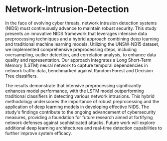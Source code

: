 # Network-Intrusion-Detection
  In the face of evolving cyber threats, network intrusion detection systems (NIDS) must continuously advance to maintain robust security. This study presents an innovative NIDS framework that leverages intensive data preprocessing techniques and a hybrid approach combining deep learning and traditional machine learning models. Utilizing the UNSW-NB15 dataset, we implemented comprehensive preprocessing steps, including oversampling, outlier detection, and correlation analysis, to enhance data quality and representation. Our approach integrates a Long Short-Term Memory (LSTM) neural network to capture temporal dependencies in network traffic data, benchmarked against Random Forest and Decision Tree classifiers.

  The results demonstrate that intensive preprocessing significantly enhances model performance, with the LSTM model outperforming traditional classifiers in detecting various network intrusions. This hybrid methodology underscores the importance of robust preprocessing and the application of deep learning models in developing effective NIDS. The study's findings contribute to the ongoing advancement of cybersecurity measures, providing a foundation for future research aimed at fortifying network defenses against sophisticated attacks. Future work will explore additional deep learning architectures and real-time detection capabilities to further improve system efficacy.
